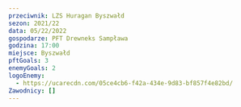 ```yaml
---
przeciwnik: LZS Huragan Byszwałd
sezon: 2021/22
data: 05/22/2022
gospodarze: PFT Drewneks Sampława
godzina: 17:00
miejsce: Byszwałd
pftGoals: 3
enemyGoals: 2
logoEnemy:
  - https://ucarecdn.com/05ce4cb6-f42a-434e-9d83-bf857f4e82bd/
Zawodnicy: []
---
```

